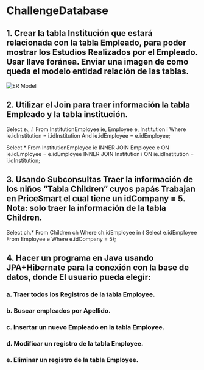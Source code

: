 # ChallengeDatabase

## 1.	Crear la tabla Institución que estará relacionada con la tabla Empleado, para poder mostrar los Estudios Realizados por el Empleado.  Usar llave foránea.   Enviar una imagen de como queda el modelo entidad relación de las tablas.

![ER Model](https://user-images.githubusercontent.com/53889184/134539085-04176038-6a28-4109-a33e-3caadbf36316.png)


## 2.	Utilizar el Join para traer información la tabla Empleado y la tabla institución.

Select e.*, i.* From InstitutionEmployee ie, Employee e, Institution i
Where ie.idInstitution = i.idInstitution 
And ie.idEmployee = e.idEmployee;

Select * From InstitutionEmployee ie 
INNER JOIN Employee e
ON ie.idEmployee = e.idEmployee
INNER JOIN Institution i
ON ie.idInstitution = i.idInstitution;

## 3.	Usando Subconsultas Traer la información de los niños “Tabla Children” cuyos papás Trabajan en PriceSmart el cual tiene un idCompany = 5. Nota: solo traer la información de la tabla Children.

Select ch.* From Children ch Where ch.idEmployee in (
Select e.idEmployee From Employee e
Where e.idCompany = 5);

## 4.	Hacer un programa en Java usando JPA+Hibernate para la conexión con la base de datos, donde El usuario pueda elegir:

  ### a.	Traer todos los Registros de la tabla Employee.
  
  ### b.	Buscar empleados por Apellido.
  
  ### c.	Insertar un nuevo Empleado en la tabla Employee.
  
  ### d.	Modificar un registro de la tabla Employee.
  
  ### e.	Eliminar un registro de la tabla Employee.
